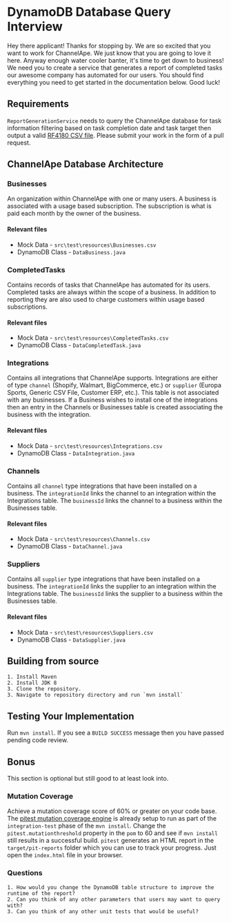 # DynamoDB Database Query Interview

Hey there applicant! Thanks for stopping by. We are so excited that you want to work for ChannelApe. We just know that you are going to love it here. Anyway enough water cooler banter, it's time to get down to business! We need you to create a service that generates a report of completed tasks our awesome company has automated for our users. You should find everything you need to get started in the documentation below. Good luck!

## Requirements

`ReportGenerationService` needs to query the ChannelApe database for task information filtering based on task completion date and task target then output a valid [RF4180 CSV file](https://tools.ietf.org/html/rfc4180). Please submit your work in the form of a pull request.

## ChannelApe Database Architecture

### Businesses

An organization within ChannelApe with one or many users. A business is associated with a usage based subscription. The subscription is what is paid each month by the owner of the business.

#### Relevant files
* Mock Data - `src\test\resources\Businesses.csv`
* DynamoDB Class - `DataBusiness.java`

### CompletedTasks

Contains records of tasks that ChannelApe has automated for its users. Completed tasks are always within the scope of a business. In addition to reporting they are also used to charge customers within usage based subscriptions.

#### Relevant files
* Mock Data - `src\test\resources\CompletedTasks.csv`
* DynamoDB Class - `DataCompletedTask.java`

### Integrations

Contains all integrations that ChannelApe supports. Integrations are either of type `channel` (Shopify, Walmart, BigCommerce, etc.) or `supplier` (Europa Sports, Generic CSV File, Customer ERP, etc.). This table is not associated with any businesses. If a Business wishes to install one of the integrations then an entry in the Channels or Businesses table is created associating the business with the integration.

#### Relevant files
* Mock Data - `src\test\resources\Integrations.csv`
* DynamoDB Class - `DataIntegration.java`

### Channels

Contains all `channel` type integrations that have been installed on a business. The `integrationId` links the channel to an integration within the Integrations table. The `businessId` links the channel to a business within the Businesses table.

#### Relevant files
* Mock Data - `src\test\resources\Channels.csv`
* DynamoDB Class - `DataChannel.java`

### Suppliers

Contains all `supplier` type integrations that have been installed on a business. The `integrationId` links the supplier to an integration within the Integrations table. The `businessId` links the supplier to a business within the Businesses table.

#### Relevant files
* Mock Data - `src\test\resources\Suppliers.csv`
* DynamoDB Class - `DataSupplier.java`

## Building from source

	1. Install Maven
	2. Install JDK 8
	3. Clone the repository.
	3. Navigate to repository directory and run `mvn install`

## Testing Your Implementation

Run `mvn install`. If you see a `BUILD SUCCESS` message then you have passed pending code review.

## Bonus

This section is optional but still good to at least look into.

### Mutation Coverage

Achieve a mutation coverage score of 60% or greater on your code base. The [pitest mutation coverage engine](http://pitest.org/quickstart/maven/) is already setup to run as part of the `integration-test` phase of the `mvn install`. Change the `pitest.mutationthreshold` property in the `pom` to 60 and see if `mvn install` still results in a successful build. `pitest` generates an HTML report in the `target/pit-reports` folder which you can use to track your progress. Just open the `index.html` file in your browser.   

### Questions

	1. How would you change the DynamoDB table structure to improve the runtime of the report?
	2. Can you think of any other parameters that users may want to query with? 
	3. Can you think of any other unit tests that would be useful?

